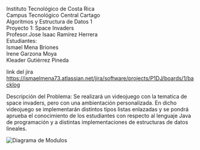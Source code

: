 Instituto Tecnológico de Costa Rica  
Campus Tecnológico Central Cartago  
Algoritmos y Estructura de Datos 1  
Proyecto 1: Space Invaders  
Profesor.Jose Isaac Ramírez Herrera  
Estudiantes:  
Ismael Mena Briones   
Irene Garzona Moya  
Kleader Gutiérrez Pineda 

link del jira https://ismaelmena73.atlassian.net/jira/software/projects/P1DJ/boards/1/backlog

Descripción del Problema:
Se realizará un videojuego con la tematica de space invaders, pero con una ambientación personalizada. 
En dicho videojuego se implementarán distintos tipos listas enlazadas y se pondrá aprueba el conocimiento de los 
estudiantes con respecto al lenguaje Java de programación y a distintas implementaciones de estructuras de datos lineales. 

![Diagrama de Modulos](https://user-images.githubusercontent.com/62965318/114981913-f11ede80-9e4b-11eb-848c-644c4ce1da89.png)

